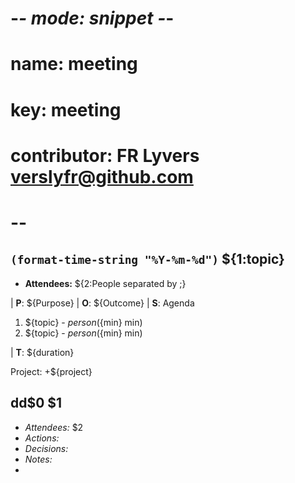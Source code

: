 # -*- mode: snippet -*-
# name: meeting
# key: meeting
# contributor: FR Lyvers <verslyfr@github.com>
# --

## `(format-time-string "%Y-%m-%d")` ${1:topic}

- **Attendees:** ${2:People separated by ;}

| **P**: ${Purpose}
| **O**: ${Outcome}
| **S**: Agenda

1. ${topic} - ${person} (${min} min)
2. ${topic} - ${person} (${min} min)

| **T**: ${duration}

Project: +${project}

## dd$0 $1

- *Attendees:* $2
- *Actions:*
- *Decisions:*
- *Notes:*
-
